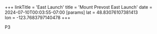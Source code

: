 +++
linkTitle = 'East Launch'
title = 'Mount Prevost East Launch'
date = 2024-07-10T00:03:55-07:00
[params]
   lat = 48.83076107381413  
   lon = -123.7683797140478
+++

P3